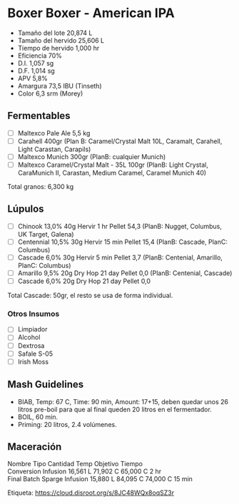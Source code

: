 Boxer Boxer - American IPA
================================================================================


* Tamaño del lote     20,874 L            
* Tamaño del hervido  25,606 L            
* Tiempo de hervido   1,000 hr            
* Eficiencia          70%                 
* D.I.                1,057 sg            
* D.F.                1,014 sg            
* APV                 5,8%                
* Amargura            73,5 IBU (Tinseth)  
* Color               6,3 srm (Morey)     

Fermentables
-----
     
* [ ] Maltexco Pale Ale 5,5 kg   
* [ ] Carahell 400gr (Plan B: Caramel/Crystal Malt 10L, Caramalt, Carahell, Light Carastan, Carapils) 
* [ ] Maltexco Munich 300gr (PlanB: cualquier Munich)
* [ ] Maltexco Caramel/Crystal Malt - 35L  100gr (PlanB:  Light Crystal, CaraMunich II, Carastan, Medium Caramel, Caramel Munich 40)

Total granos: 6,300 kg

Lúpulos
-------
   
* [ ] Chinook      13,0%  40g  Hervir   1 hr    Pellet  54,3  (PlanB: Nugget, Columbus, UK Target, Galena)
* [ ] Centennial  10,5%  30g  Hervir   15 min  Pellet  15,4  (PlanB: Cascade, PlanC: Columbus)
* [ ] Cascade     6,0%   30g  Hervir   5 min   Pellet  3,7   (PlanB: Centenial, Amarillo, PlanC: Columbus)
* [ ] Amarillo    9,5%   20g  Dry Hop  21 day  Pellet  0,0   (PlanB: Centenial, Cascade)
* [ ] Cascade     6,0%   20g  Dry Hop  21 day  Pellet  0,0   

Total Cascade: 50gr, el resto se usa de forma individual.

### Otros Insumos
* [ ] Limpiador
* [ ] Alcohol
* [ ] Dextrosa
* [ ] Safale S-05
* [ ] Irish Moss

Mash Guidelines
---

* BIAB, Temp: 67 C, Time: 90 min, Amount: 17+15, deben quedar unos 26 litros pre-boil para que al final queden 20 litros en el fermentador.
* BOIL, 60 min.
* Priming: 20 litros, 2.4 volúmenes.



Maceración
--------
Nombre              Tipo      Cantidad  Temp      Objetivo  Tiempo  
Conversion          Infusion  16,561 L  71,902 C  65,000 C  2 hr    
Final Batch Sparge  Infusion  15,880 L  84,095 C  74,000 C  15 min  

Etiqueta: https://cloud.disroot.org/s/8JC48WQx8oqSZ3r
